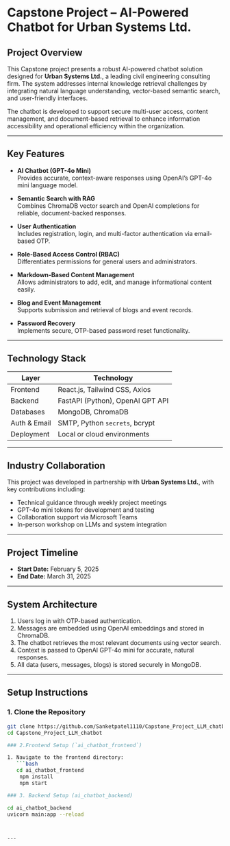 # Capstone Project – AI-Powered Chatbot for Urban Systems Ltd.

## Project Overview

This Capstone project presents a robust AI-powered chatbot solution designed for **Urban Systems Ltd.**, a leading civil engineering consulting firm. The system addresses internal knowledge retrieval challenges by integrating natural language understanding, vector-based semantic search, and user-friendly interfaces.

The chatbot is developed to support secure multi-user access, content management, and document-based retrieval to enhance information accessibility and operational efficiency within the organization.


---

## Key Features

- **AI Chatbot (GPT-4o Mini)**  
  Provides accurate, context-aware responses using OpenAI’s GPT-4o mini language model.

- **Semantic Search with RAG**  
  Combines ChromaDB vector search and OpenAI completions for reliable, document-backed responses.

- **User Authentication**  
  Includes registration, login, and multi-factor authentication via email-based OTP.

- **Role-Based Access Control (RBAC)**  
  Differentiates permissions for general users and administrators.

- **Markdown-Based Content Management**  
  Allows administrators to add, edit, and manage informational content easily.

- **Blog and Event Management**  
  Supports submission and retrieval of blogs and event records.

- **Password Recovery**  
  Implements secure, OTP-based password reset functionality.

---

## Technology Stack

| Layer         | Technology                     |
|---------------|---------------------------------|
| Frontend      | React.js, Tailwind CSS, Axios   |
| Backend       | FastAPI (Python), OpenAI GPT API|
| Databases     | MongoDB, ChromaDB               |
| Auth & Email  | SMTP, Python `secrets`, bcrypt  |
| Deployment    | Local or cloud environments     |

---

## Industry Collaboration

This project was developed in partnership with **Urban Systems Ltd.**, with key contributions including:

- Technical guidance through weekly project meetings
- GPT-4o mini tokens for development and testing
- Collaboration support via Microsoft Teams
- In-person workshop on LLMs and system integration

---

## Project Timeline

- **Start Date:** February 5, 2025  
- **End Date:** March 31, 2025

---

## System Architecture

1. Users log in with OTP-based authentication.
2. Messages are embedded using OpenAI embeddings and stored in ChromaDB.
3. The chatbot retrieves the most relevant documents using vector search.
4. Context is passed to OpenAI GPT-4o mini for accurate, natural responses.
5. All data (users, messages, blogs) is stored securely in MongoDB.

---

## Setup Instructions

### 1. Clone the Repository

```bash
git clone https://github.com/Sanketpatel1110/Capstone_Project_LLM_chatbot.git
cd Capstone_Project_LLM_chatbot

### 2.Frontend Setup (`ai_chatbot_frontend`)

1. Navigate to the frontend directory:
   ```bash
   cd ai_chatbot_frontend
    npm install
    npm start

### 3. Backend Setup (ai_chatbot_backend)

cd ai_chatbot_backend
uvicorn main:app --reload



---

